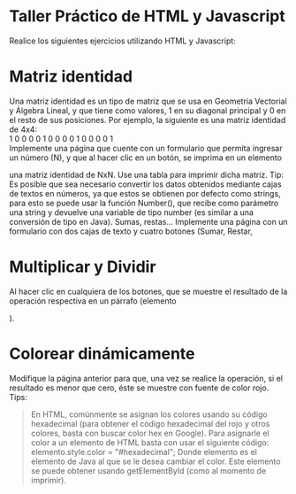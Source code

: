 # Taller Práctico de HTML y Javascript

Realice los siguientes ejercicios utilizando HTML y Javascript:

# Matriz identidad

Una matriz identidad es un tipo de matriz que se usa en Geometría Vectorial y Álgebra Lineal, y
que tiene como valores, 1 en su diagonal principal y 0 en el resto de sus posiciones. Por ejemplo, la
siguiente es una matriz identidad de 4x4:
<br>
                                      1 0 0 0
                                      0 1 0 0
                                      0 0 1 0
                                      0 0 0 1
<br>
Implemente una página que cuente con un formulario que permita ingresar un número (N), y que
al hacer clic en un botón, se imprima en un elemento <DIV> una matriz identidad de NxN. Use una
tabla para imprimir dicha matriz.
Tip: Es posible que sea necesario convertir los datos obtenidos mediante cajas de textos en
números, ya que estos se obtienen por defecto como strings, para esto se puede usar la función
Number(), que recibe como parámetro una string y devuelve una variable de tipo number (es
similar a una conversión de tipo en Java).
Sumas, restas…
Implemente una página con un formulario con dos cajas de texto y cuatro botones (Sumar, Restar,

# Multiplicar y Dividir

Al hacer clic en cualquiera de los botones, que se muestre el resultado de la
operación respectiva en un párrafo (elemento <P>).


# Colorear dinámicamente

Modifique la página anterior para que, una vez se realice la operación, si el resultado es menor
que cero, éste se muestre con fuente de color rojo.
Tips:
> En HTML, comúnmente se asignan los colores usando su código hexadecimal (para
obtener el código hexadecimal del rojo y otros colores, basta con buscar color hex en
Google).
> Para asignarle el color a un elemento de HTML basta con usar el siguiente código:
elemento.style.color = "#hexadecimal";
> Donde elemento es el elemento de Java al que se le desea cambiar el color. Este
elemento se puede obtener usando getElementById (como al momento de imprimir).
